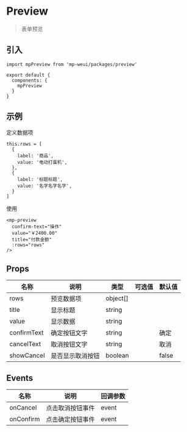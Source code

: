 # Preview

> 表单预览

## 引入

    import mpPreview from 'mp-weui/packages/preview'

    export default {
      components: {
        mpPreview
      }
    }

## 示例

定义数据项

    this.rows = [
      {
        label: '商品',
        value: '电动打蛋机',
      },
      {
        label: '标题标题',
        value: '名字名字名字',
      }
    ]

使用

    <mp-preview
      confirm-text="操作"
      value="￥2400.00"
      title="付款金额"
      :rows="rows"
    />

## Props

名称 | 说明 | 类型 | 可选值 | 默认值
-- | -- | -- | -- | --
rows | 预览数据项 | object[] |  |
title | 显示标题 | string  |  |
value | 显示数据 | string  |  |
confirmText | 确定按钮文字 | string |  | 确定
cancelText | 取消按钮文字 | string  |  | 取消
showCancel | 是否显示取消按钮 | boolean  |  | false

## Events

名称 | 说明 | 回调参数
-- | -- | -- |
onCancel | 点击取消按钮事件 | event
onConfirm | 点击确定按钮事件 | event
